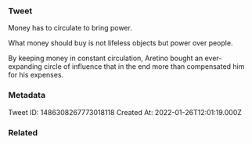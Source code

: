 ### Tweet
Money has to circulate to bring power.

What money should buy is not lifeless objects but power over people.

By keeping money in constant circulation, Aretino bought an ever-expanding circle of influence that in the end more than compensated him for his expenses.

### Metadata
Tweet ID: 1486308267773018118
Created At: 2022-01-26T12:01:19.000Z

### Related

